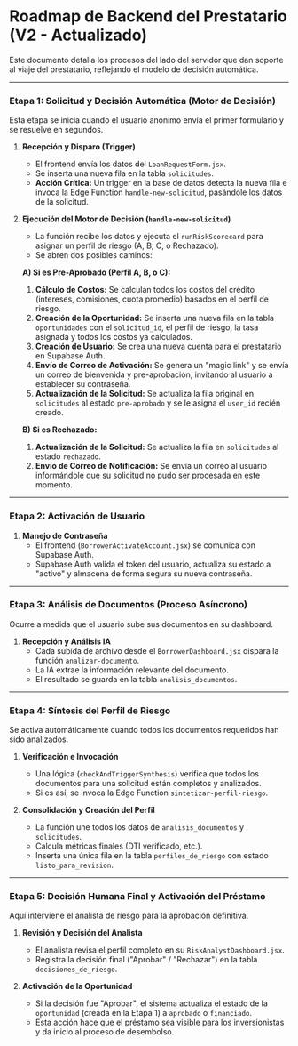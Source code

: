 # Roadmap de Backend del Prestatario (V2 - Actualizado)

Este documento detalla los procesos del lado del servidor que dan soporte al viaje del prestatario, reflejando el modelo de decisión automática.

---

### **Etapa 1: Solicitud y Decisión Automática (Motor de Decisión)**

Esta etapa se inicia cuando el usuario anónimo envía el primer formulario y se resuelve en segundos.

1.  **Recepción y Disparo (Trigger)**
    *   El frontend envía los datos del `LoanRequestForm.jsx`.
    *   Se inserta una nueva fila en la tabla `solicitudes`.
    *   **Acción Crítica:** Un trigger en la base de datos detecta la nueva fila e invoca la Edge Function `handle-new-solicitud`, pasándole los datos de la solicitud.

2.  **Ejecución del Motor de Decisión (`handle-new-solicitud`)**
    *   La función recibe los datos y ejecuta el `runRiskScorecard` para asignar un perfil de riesgo (A, B, C, o Rechazado).
    *   Se abren dos posibles caminos:

    **A) Si es Pre-Aprobado (Perfil A, B, o C):**
    1.  **Cálculo de Costos:** Se calculan todos los costos del crédito (intereses, comisiones, cuota promedio) basados en el perfil de riesgo.
    2.  **Creación de la Oportunidad:** Se inserta una nueva fila en la tabla `oportunidades` con el `solicitud_id`, el perfil de riesgo, la tasa asignada y todos los costos ya calculados.
    3.  **Creación de Usuario:** Se crea una nueva cuenta para el prestatario en Supabase Auth.
    4.  **Envío de Correo de Activación:** Se genera un "magic link" y se envía un correo de bienvenida y pre-aprobación, invitando al usuario a establecer su contraseña.
    5.  **Actualización de la Solicitud:** Se actualiza la fila original en `solicitudes` al estado `pre-aprobado` y se le asigna el `user_id` recién creado.

    **B) Si es Rechazado:**
    1.  **Actualización de la Solicitud:** Se actualiza la fila en `solicitudes` al estado `rechazado`.
    2.  **Envío de Correo de Notificación:** Se envía un correo al usuario informándole que su solicitud no pudo ser procesada en este momento.

---

### **Etapa 2: Activación de Usuario**

1.  **Manejo de Contraseña**
    *   El frontend (`BorrowerActivateAccount.jsx`) se comunica con Supabase Auth.
    *   Supabase Auth valida el token del usuario, actualiza su estado a "activo" y almacena de forma segura su nueva contraseña.

---

### **Etapa 3: Análisis de Documentos (Proceso Asíncrono)**

Ocurre a medida que el usuario sube sus documentos en su dashboard.

1.  **Recepción y Análisis IA**
    *   Cada subida de archivo desde el `BorrowerDashboard.jsx` dispara la función `analizar-documento`.
    *   La IA extrae la información relevante del documento.
    *   El resultado se guarda en la tabla `analisis_documentos`.

---

### **Etapa 4: Síntesis del Perfil de Riesgo**

Se activa automáticamente cuando todos los documentos requeridos han sido analizados.

1.  **Verificación e Invocación**
    *   Una lógica (`checkAndTriggerSynthesis`) verifica que todos los documentos para una solicitud están completos y analizados.
    *   Si es así, se invoca la Edge Function `sintetizar-perfil-riesgo`.

2.  **Consolidación y Creación del Perfil**
    *   La función une todos los datos de `analisis_documentos` y `solicitudes`.
    *   Calcula métricas finales (DTI verificado, etc.).
    *   Inserta una única fila en la tabla `perfiles_de_riesgo` con estado `listo_para_revision`.

---

### **Etapa 5: Decisión Humana Final y Activación del Préstamo**

Aquí interviene el analista de riesgo para la aprobación definitiva.

1.  **Revisión y Decisión del Analista**
    *   El analista revisa el perfil completo en su `RiskAnalystDashboard.jsx`.
    *   Registra la decisión final ("Aprobar" / "Rechazar") en la tabla `decisiones_de_riesgo`.

2.  **Activación de la Oportunidad**
    *   Si la decisión fue "Aprobar", el sistema actualiza el estado de la `oportunidad` (creada en la Etapa 1) a `aprobado` o `financiado`.
    *   Esta acción hace que el préstamo sea visible para los inversionistas y da inicio al proceso de desembolso.